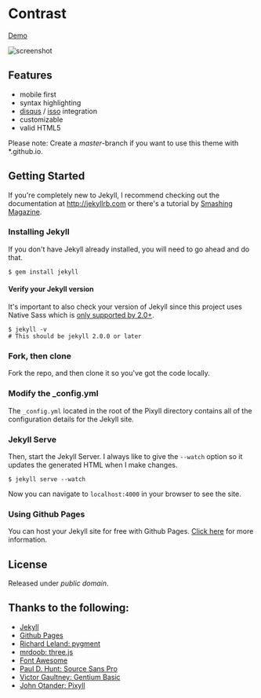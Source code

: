 Contrast
========

[Demo](http://niklabs.cf/contrast)

![screenshot](https://cloud.githubusercontent.com/assets/4943215/5601369/f7d36d6c-92fa-11e4-85e3-752c270a91d3.png)


## Features

 - mobile first
 - syntax highlighting
 - [disqus](https://disqus.com/) / [isso](http://posativ.org/isso/) integration
 - customizable
 - valid HTML5

Please note: Create a *master*-branch if you want to use this theme with *.github.io.

## Getting Started

If you're completely new to Jekyll, I recommend checking out the documentation at <http://jekyllrb.com> or there's a tutorial by [Smashing Magazine](http://www.smashingmagazine.com/2014/08/01/build-blog-jekyll-github-pages/).

### Installing Jekyll

If you don't have Jekyll already installed, you will need to go ahead and do that.

```
$ gem install jekyll
```

#### Verify your Jekyll version

It's important to also check your version of Jekyll since this project uses Native Sass which
is [only supported by 2.0+](http://jekyllrb.com/news/2014/05/06/jekyll-turns-2-0-0/).

```
$ jekyll -v
# This should be jekyll 2.0.0 or later
```

### Fork, then clone

Fork the repo, and then clone it so you've got the code locally.

### Modify the _config.yml

The `_config.yml` located in the root of the Pixyll directory contains all of the configuration details
for the Jekyll site.

### Jekyll Serve

Then, start the Jekyll Server. I always like to give the `--watch` option so it updates the generated HTML when I make changes.

```
$ jekyll serve --watch
```

Now you can navigate to `localhost:4000` in your browser to see the site.

### Using Github Pages

You can host your Jekyll site for free with Github Pages. [Click here](https://pages.github.com/) for more information.

## License

Released under *public domain*.

## Thanks to the following:

* [Jekyll](http://jekyllrb.com)
* [Github Pages](https://pages.github.com/)
* [Richard Leland: pygment](https://github.com/richleland/pygments-css)
* [mrdoob: three.js](https://github.com/mrdoob/three.js/)
* [Font Awesome](http://fortawesome.github.io/Font-Awesome/)
* [Paul D. Hunt: Source Sans Pro](https://plus.google.com/108888178732927400671/about)
* [Victor Gaultney: Gentium Basic](https://profiles.google.com/victorgaultneytype/about)
* [John Otander: Pixyll](https://github.com/johnotander/pixyll/)

